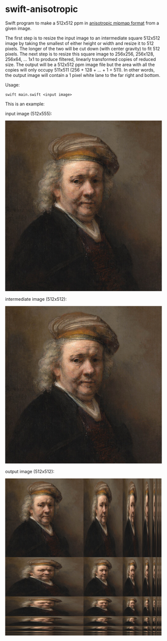 # swift-anisotropic
Swift program to make a 512x512 ppm in [anisotropic mipmap format](https://en.wikipedia.org/wiki/Anisotropic_filtering#An_improvement_on_isotropic_MIP_mapping) from a given image. 

The first step is to resize the input image to an intermediate square 512x512 image by taking the smallest of either height or width and resize it to 512 pixels. The longer of the two will be cut down (with center gravity) to fit 512 pixels. The next step is to resize this square image to 256x256, 256x128, 256x64, ... 1x1 to produce filtered, linearly transformed copies of reduced size. The output will be a 512x512 ppm image file but the area with all the copies will only occupy 511x511 (256 + 128 + ... + 1 = 511). In other words, the output image will contain a 1 pixel white lane to the far right and bottom.

Usage:

```shell
swift main.swift <input image>
```

This is an example:

input image (512x555):

![](assets/rembrandt.jpg)

intermediate image (512x512):

![](assets/square.jpg)

output image (512x512):

![](assets/rembrandt.jpg.jpg)


